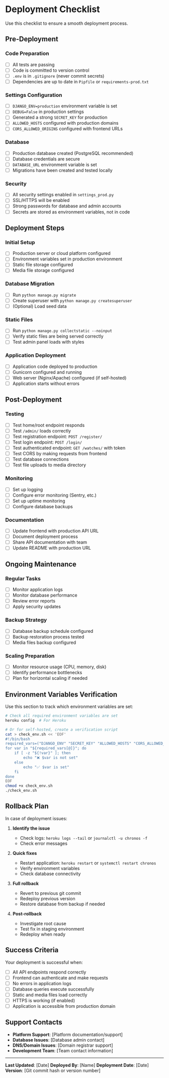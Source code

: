 # Deployment Checklist

Use this checklist to ensure a smooth deployment process.

## Pre-Deployment

### Code Preparation
- [ ] All tests are passing
- [ ] Code is committed to version control
- [ ] `.env` is in `.gitignore` (never commit secrets)
- [ ] Dependencies are up to date in `Pipfile` or `requirements-prod.txt`

### Settings Configuration
- [ ] `DJANGO_ENV=production` environment variable is set
- [ ] `DEBUG=False` in production settings
- [ ] Generated a strong `SECRET_KEY` for production
- [ ] `ALLOWED_HOSTS` configured with production domains
- [ ] `CORS_ALLOWED_ORIGINS` configured with frontend URLs

### Database
- [ ] Production database created (PostgreSQL recommended)
- [ ] Database credentials are secure
- [ ] `DATABASE_URL` environment variable is set
- [ ] Migrations have been created and tested locally

### Security
- [ ] All security settings enabled in `settings_prod.py`
- [ ] SSL/HTTPS will be enabled
- [ ] Strong passwords for database and admin accounts
- [ ] Secrets are stored as environment variables, not in code

## Deployment Steps

### Initial Setup
- [ ] Production server or cloud platform configured
- [ ] Environment variables set in production environment
- [ ] Static file storage configured
- [ ] Media file storage configured

### Database Migration
- [ ] Run `python manage.py migrate`
- [ ] Create superuser with `python manage.py createsuperuser`
- [ ] (Optional) Load seed data

### Static Files
- [ ] Run `python manage.py collectstatic --noinput`
- [ ] Verify static files are being served correctly
- [ ] Test admin panel loads with styles

### Application Deployment
- [ ] Application code deployed to production
- [ ] Gunicorn configured and running
- [ ] Web server (Nginx/Apache) configured (if self-hosted)
- [ ] Application starts without errors

## Post-Deployment

### Testing
- [ ] Test home/root endpoint responds
- [ ] Test `/admin/` loads correctly
- [ ] Test registration endpoint: `POST /register/`
- [ ] Test login endpoint: `POST /login/`
- [ ] Test authenticated endpoint: `GET /watches/` with token
- [ ] Test CORS by making requests from frontend
- [ ] Test database connections
- [ ] Test file uploads to media directory

### Monitoring
- [ ] Set up logging
- [ ] Configure error monitoring (Sentry, etc.)
- [ ] Set up uptime monitoring
- [ ] Configure database backups

### Documentation
- [ ] Update frontend with production API URL
- [ ] Document deployment process
- [ ] Share API documentation with team
- [ ] Update README with production URL

## Ongoing Maintenance

### Regular Tasks
- [ ] Monitor application logs
- [ ] Monitor database performance
- [ ] Review error reports
- [ ] Apply security updates

### Backup Strategy
- [ ] Database backup schedule configured
- [ ] Backup restoration process tested
- [ ] Media files backup configured

### Scaling Preparation
- [ ] Monitor resource usage (CPU, memory, disk)
- [ ] Identify performance bottlenecks
- [ ] Plan for horizontal scaling if needed

## Environment Variables Verification

Use this section to track which environment variables are set:

```bash
# Check all required environment variables are set
heroku config  # For Heroku

# Or for self-hosted, create a verification script
cat > check_env.sh << 'EOF'
#!/bin/bash
required_vars=("DJANGO_ENV" "SECRET_KEY" "ALLOWED_HOSTS" "CORS_ALLOWED_ORIGINS" "DATABASE_URL")
for var in "${required_vars[@]}"; do
    if [ -z "${!var}" ]; then
        echo "❌ $var is not set"
    else
        echo "✅ $var is set"
    fi
done
EOF
chmod +x check_env.sh
./check_env.sh
```

## Rollback Plan

In case of deployment issues:

1. **Identify the issue**
   - Check logs: `heroku logs --tail` or `journalctl -u chronos -f`
   - Check error messages

2. **Quick fixes**
   - Restart application: `heroku restart` or `systemctl restart chronos`
   - Verify environment variables
   - Check database connectivity

3. **Full rollback**
   - Revert to previous git commit
   - Redeploy previous version
   - Restore database from backup if needed

4. **Post-rollback**
   - Investigate root cause
   - Test fix in staging environment
   - Redeploy when ready

## Success Criteria

Your deployment is successful when:

- [ ] All API endpoints respond correctly
- [ ] Frontend can authenticate and make requests
- [ ] No errors in application logs
- [ ] Database queries execute successfully
- [ ] Static and media files load correctly
- [ ] HTTPS is working (if enabled)
- [ ] Application is accessible from production domain

## Support Contacts

- **Platform Support**: [Platform documentation/support]
- **Database Issues**: [Database admin contact]
- **DNS/Domain Issues**: [Domain registrar support]
- **Development Team**: [Team contact information]

---

**Last Updated**: [Date]
**Deployed By**: [Name]
**Deployment Date**: [Date]
**Version**: [Git commit hash or version number]
